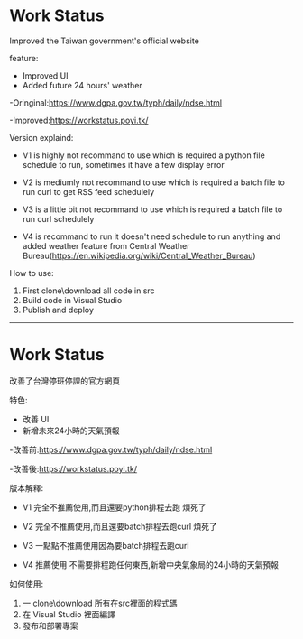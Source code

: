 # Work Status
Improved the Taiwan government's official website

feature:
* Improved UI
* Added future 24 hours' weather

-Oringinal:https://www.dgpa.gov.tw/typh/daily/ndse.html

-Improved:https://workstatus.poyi.tk/

Version explaind:

  * V1 is highly not recommand to use which is required a python file schedule to run, sometimes it have a few display error
  
  * V2 is mediumly not recommand to use which is required a batch file to run curl to get RSS feed schedulely
  
  * V3 is a little bit not recommand to use which is required a batch file to run curl schedulely
  
  * V4 is recommand to run it doesn't need schedule to run anything and added weather feature from Central Weather Bureau(https://en.wikipedia.org/wiki/Central_Weather_Bureau)

How to use:
1. First clone\download all code in src
2. Build code in Visual Studio
3. Publish and deploy
----------

# Work Status
改善了台灣停班停課的官方網頁

特色:
* 改善 UI
* 新增未來24小時的天氣預報

-改善前:https://www.dgpa.gov.tw/typh/daily/ndse.html

-改善後:https://workstatus.poyi.tk/

版本解釋:

  * V1 完全不推薦使用,而且還要python排程去跑 煩死了
  
  * V2 完全不推薦使用,而且還要batch排程去跑curl 煩死了
  
  * V3 一點點不推薦使用因為要batch排程去跑curl
  
  * V4 推薦使用 不需要排程跑任何東西,新增中央氣象局的24小時的天氣預報
  
  如何使用:
1. 一 clone\download 所有在src裡面的程式碼
2. 在 Visual Studio 裡面編譯
3. 發布和部署專案

